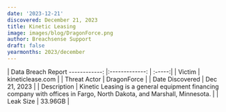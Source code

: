 ```yaml
---
date: '2023-12-21'
discovered: December 21, 2023
title: Kinetic Leasing
image: images/blog/DragonForce.png
author: Breachsense Support
draft: false
yearmonths: 2023/december
---
```



| Data Breach Report
------------:     |:-------------:    | :-----:|
| Victim      | kineticlease.com      | 
| Threat Actor      | DragonForce      | 
| Date Discovered      | Dec 21, 2023      | 
| Description      | Kinetic Leasing is a general equipment financing company with offices in Fargo, North Dakota, and Marshall, Minnesota.      | 
| Leak Size      | 33.96GB      | 


